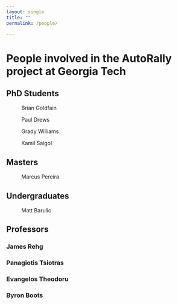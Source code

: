 ```yaml
---
layout: single
title: ""
permalink: /people/

---
```


# People involved in the AutoRally project at Georgia Tech

## PhD Students

<figure style="width: 150px" class="align-right">
  <img src="{{ site.url }}{{ site.baseurl }}/images/people/bgoldfain-150x150.jpg" alt="">
  <figcaption>Brian Goldfain</figcaption>
</figure> 

<figure style="width: 150px" class="align-right">
  <img src="{{ site.url }}{{ site.baseurl }}/images/people/pdrews-150x150.jpg" alt="">
  <figcaption>Paul Drews</figcaption>
</figure> 

<figure style="width: 150px" class="align-right">
  <img src="{{ site.url }}{{ site.baseurl }}/images/people/gwilliams-150x150.jpg" alt="">
  <figcaption>Grady Williams</figcaption>
</figure>

<figure style="width: 150px" class="align-right">
  <img src="{{ site.url }}{{ site.baseurl }}/images/people/ksaigol-150x150.jpg" alt="">
  <figcaption>Kamil Saigol</figcaption>
</figure>

## Masters

<figure style="width: 150px" class="align-right">
  <img src="{{ site.url }}{{ site.baseurl }}/images/people/mpereira-150x150.jpg" alt="">
  <figcaption>Marcus Pereira</figcaption>
</figure>


## Undergraduates

<figure style="width: 150px" class="align-right">
  <img src="{{ site.url }}{{ site.baseurl }}/images/people/mbarulic-277x277.jpg" alt="">
  <figcaption>Matt Barulic</figcaption>
</figure>

## Professors

### James Rehg
### Panagiotis Tsiotras
### Evangelos Theodoru
### Byron Boots
